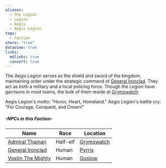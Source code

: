 ```yaml
---
aliases:
  - The Legion
  - Legion
  - Aegis
  - Aegis Legion
tags:
  - Faction
share: "true"
dataview: true
links:
  mdlinks: true
  convert: true
---
```


The Aegis Legion serves as the shield and sword of the kingdom, maintaining order under the strategic command of [General Ironclad](../../Maps-&%20Geography/Cities%20&%20Towns/Pyrris/NPCs/The%20Queen's%20Council/General-Ironclad.md). They act as both a military and a local policing force. Though the Legion have garrisons in most towns, the bulk of them reside at [Grymswatch](../../Maps-&%20Geography/Cities%20&%20Towns/Grymswatch/Grymswatch.md).

Aegis Legion's motto: "Honor, Heart, Homeland."
Aegis Legion's battle cry: "For Courage, Conquest, and Crown!"

##### -NPCs in this Faction-
| Name                                                                                                      | Race     | Location                                                                 |
| --------------------------------------------------------------------------------------------------------- | -------- | ------------------------------------------------------------------------ |
| [Admiral Thainan](../../Maps-&%20Geography/Cities%20&%20Towns/Grymswatch/NPCs/Admiral-Thainan.md)                   | Half-elf | [Grymswatch](../../Maps-&%20Geography/Cities%20&%20Towns/Grymswatch/Grymswatch.md) |
| [General Ironclad](../../Maps-&%20Geography/Cities%20&%20Towns/Pyrris/NPCs/The%20Queen's%20Council/General-Ironclad.md) | Human    | [Pyrris](../../Maps-&%20Geography/Cities%20&%20Towns/Pyrris/Pyrris.md)             |
| [Vostin The Mighty](../../Maps-&%20Geography/Cities%20&%20Towns/Goslow/NPCs/Vostin-The-Mighty.md)                   | Human    | [Goslow](../../Maps-&%20Geography/Cities%20&%20Towns/Goslow/Goslow.md)             |

